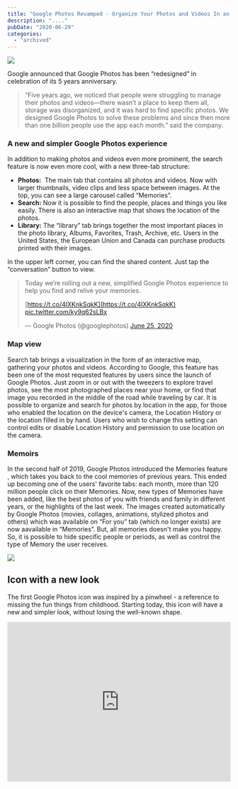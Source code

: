 ```yaml
---
title: "Google Photos Revamped - Organize Your Photos and Videos In an Interesting Way"
description: "...."
pubDate: "2020-06-29"
categories: 
  - "archived"
---
```


  

[![](/images/google-photos-new-logo-300x131.png)](https://www.buddhilive.com/wp-content/uploads/2020/06/google-photos-new-logo.png)

  

Google announced that Google Photos has been “redesigned” in celebration of its 5 years anniversary.

  

> “Five years ago, we noticed that people were struggling to manage their photos and videos—there wasn’t a place to keep them all, storage was disorganized, and it was hard to find specific photos. We designed Google Photos to solve these problems and since then more than one billion people use the app each month.” said the company.

  

### A new and simpler Google Photos experience

In addition to making photos and videos even more prominent, the search feature is now even more cool, with a new three-tab structure: 

- **Photos:**  The main tab that contains all photos and videos. Now with larger thumbnails, video clips and less space between images. At the top, you can see a large carousel called “Memories”.
- **Search:** Now it is possible to find the people, places and things you like easily. There is also an interactive map that shows the location of the photos.
- **Library:** The “library” tab brings together the most important places in the photo library, Albums, Favorites, Trash, Archive, etc. Users in the United States, the European Union and Canada can purchase products printed with their images.

In the upper left corner, you can find the shared content. Just tap the “conversation” button to view.

  

> Today we’re rolling out a new, simplified Google Photos experience to help you find and relive your memories.  
>   
> [https://t.co/4IXKnkSqkK](https://t.co/4IXKnkSqkK) [pic.twitter.com/ky9q62sLBx](https://t.co/ky9q62sLBx)
> 
> — Google Photos (@googlephotos) [June 25, 2020](https://twitter.com/googlephotos/status/1276168834924175360?ref_src=twsrc%5Etfw)

  

### Map view

Search tab brings a visualization in the form of an interactive map, gathering your photos and videos. According to Google, this feature has been one of the most requested features by users since the launch of Google Photos. Just zoom in or out with the tweezers to explore travel photos, see the most photographed places near your home, or find that image you recorded in the middle of the road while traveling by car. It is possible to organize and search for photos by location in the app, for those who enabled the location on the device's camera, the Location History or the location filled in by hand. Users who wish to change this setting can control edits or disable Location History and permission to use location on the camera.

  

### Memoirs

In the second half of 2019, Google Photos introduced the Memories feature , which takes you back to the cool memories of previous years. This ended up becoming one of the users' favorite tabs: each month, more than 120 million people click on their Memories. Now, new types of Memories have been added, like the best photos of you with friends and family in different years, or the highlights of the last week. The images created automatically by Google Photos (movies, collages, animations, stylized photos and others) which was available on “For you” tab (which no longer exists) are now aavailable in “Memories”. But, all memories doesn't make you happy. So, it is possible to hide specific people or periods, as well as control the type of Memory the user receives.

  

[![](/images/old_to_new_logo_transform-300x300.gif)](https://www.buddhilive.com/wp-content/uploads/2020/06/old_to_new_logo_transform.gif)

  

## Icon with a new look

The first Google Photos icon was inspired by a pinwheel - a reference to missing the fun things from childhood. Starting today, this icon will have a new and simpler look, without losing the well-known shape.

  

<iframe allow="accelerometer; autoplay; encrypted-media; gyroscope; picture-in-picture" allowfullscreen frameborder="0" height="360" src="https://www.youtube.com/embed/-VtCBNg_cAM" width="100%"></iframe>
